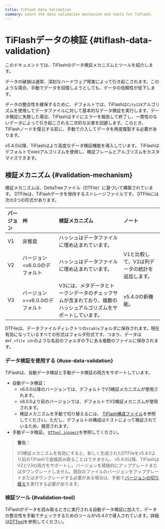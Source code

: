 ```yaml
---
title: TiFlash Data Validation
summary: Learn the data validation mechanism and tools for TiFlash.
---
```


# TiFlashデータの検証 {#tiflash-data-validation}

このドキュメントでは、TiFlashのデータ検証メカニズムとツールを紹介します。

データの破損は通常、深刻なハードウェア障害によって引き起こされます。このような場合、手動でデータを回復しようとしても、データの信頼性が低下します。

データの整合性を確保するために、デフォルトでは、TiFlashは`City128`アルゴリズムを使用してデータファイルに対して基本的なデータ検証を実行します。データ検証に失敗した場合、TiFlashはすぐにエラーを報告して終了し、一貫性のないデータによって引き起こされる二次的な災害を回避します。このとき、TiFlashノードを復元する前に、手動で介入してデータを再度複製する必要があります。

v5.4.0以降、TiFlashはより高度なデータ検証機能を導入しています。 TiFlashはデフォルトで`XXH3`アルゴリズムを使用し、検証フレームとアルゴリズムをカスタマイズできます。

## 検証メカニズム {#validation-mechanism}

検証メカニズムは、DeltaTreeファイル（DTFile）に基づいて構築されています。 DTFileは、TiFlashデータを保持するストレージファイルです。 DTFileには次の3つの形式があります。

| バージョン | 州                      | 検証メカニズム                                                   | ノート                       |
| :---- | :--------------------- | :-------------------------------------------------------- | :------------------------ |
| V1    | 非推奨                    | ハッシュはデータファイルに埋め込まれています。                                   |                           |
| V2    | バージョン&lt;v6.0.0のデフォルト  | ハッシュはデータファイルに埋め込まれています。                                   | V1と比較して、V2は列データの統計を追加します。 |
| V3    | バージョン&gt;=v6.0.0のデフォルト | V3には、メタデータとトークンデータのチェックサムが含まれており、複数のハッシュアルゴリズムをサポートしています。 | v5.4.0の新機能。               |

DTFileは、データファイルディレクトリの`stable`フォルダに保存されます。現在有効になっているすべての形式はフォルダ形式です。つまり、データは`dmf_<file id>`のような名前のフォルダの下にある複数のファイルに保存されます。

### データ検証を使用する {#use-data-validation}

TiFlashは、自動データ検証と手動データ検証の両方をサポートしています。

-   自動データ検証：
    -   v6.0.0以降のバージョンでは、デフォルトでV3検証メカニズムが使用されます。
    -   v6.0.0より前のバージョンでは、デフォルトでV2検証メカニズムが使用されます。
    -   検証メカニズムを手動で切り替えるには、 [TiFlash構成ファイル](/tiflash/tiflash-configuration.md#configure-the-tiflashtoml-file)を参照してください。ただし、デフォルトの構成はテストによって検証されているため、推奨されます。
-   手動データ検証。 [`DTTool inspect`](/tiflash/tiflash-command-line-flags.md#dttool-inspect)を参照してください。

> **警告：**
>
> V3検証メカニズムを有効にすると、新しく生成されたDTFileをv5.4.0より前のTiFlashで直接読み取ることはできません。 v5.4.0以降、TiFlashはV2とV3の両方をサポートし、バージョンを積極的にアップグレードまたはダウングレードしません。既存のファイルのバージョンをアップグレードまたはダウングレードする必要がある場合は、手動で[バージョンの切り替え](/tiflash/tiflash-command-line-flags.md#dttool-migrate)を実行する必要があります。

### 検証ツール {#validation-tool}

TiFlashがデータを読み取るときに実行される自動データ検証に加えて、データの整合性を手動でチェックするためのツールがv5.4.0で導入されています。詳細は[DTTool](/tiflash/tiflash-command-line-flags.md#dttool-inspect)を参照してください。
